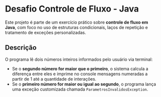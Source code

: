 # Desafio Controle de Fluxo - Java

Este projeto é parte de um exercício prático sobre **controle de fluxo em Java**, com foco no uso de estruturas condicionais, laços de repetição e tratamento de exceções personalizadas.

## Descrição

O programa lê dois números inteiros informados pelo usuário via terminal:

- Se o **segundo número for maior que o primeiro**, o sistema calcula a diferença entre eles e imprime no console mensagens numeradas a partir de 1 até a quantidade de interações.
- Se o **primeiro número for maior ou igual ao segundo**, o programa lança uma exceção customizada chamada `ParametrosInvalidosException`.
